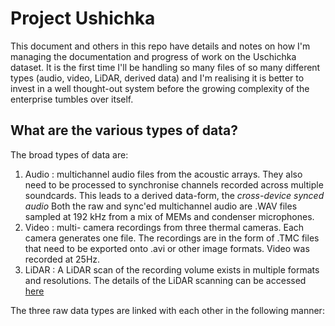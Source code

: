 # Project Ushichka 

This document and others in this repo have details and notes on how
I'm managing the documentation and progress of work on the Uschichka dataset. 
It is the first time I'll be handling so many files of so many different 
types (audio, video, LiDAR, derived data) and I'm realising it is better to 
invest in a well thought-out system before the growing complexity of the 
enterprise tumbles over itself. 

## What are the various types of data? 

The broad types of data are: 
1. Audio : multichannel audio files from the acoustic arrays. They also need
    to be processed to synchronise channels recorded across multiple soundcards. This leads to a derived data-form, the *cross-device synced audio*
    Both the raw and sync'ed multichannel audio are .WAV files sampled at 192 kHz
    from a mix of MEMs and condenser microphones.
1. Video : multi- camera recordings from three thermal cameras. Each camera 
    generates one file. The recordings are in the form of .TMC files that
    need to be exported onto .avi or other image formats. Video was recorded
    at 25Hz. 
1. LiDAR : A LiDAR scan of the recording volume exists in multiple formats
    and resolutions. The details of the LiDAR scanning can be accessed [here](http://symp2018.geodesy-union.org/wp-content/uploads/2018/11/20.pdf)

The three raw data types are linked with each other in the following manner:

